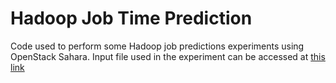 # Hadoop Job Time Prediction
Code used to perform some Hadoop job predictions experiments using OpenStack Sahara.
Input file used in the experiment can be accessed at [this link](https://www.dropbox.com/s/1e4zdjq6l8tj7eb/5GB?dl=0)
